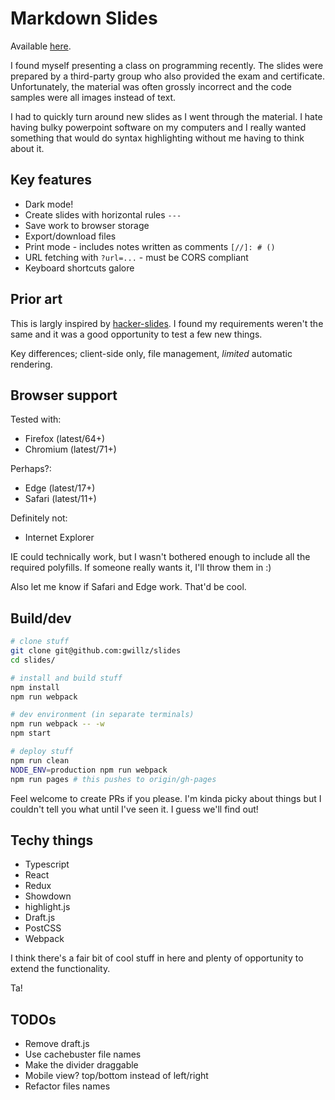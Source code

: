 
# Markdown Slides

Available [here](//gwillz.github.io/slides/).

I found myself presenting a class on programming recently. The slides were
prepared by a third-party group who also provided the exam and certificate.
Unfortunately, the material was often grossly incorrect and the code samples 
were all images instead of text.

I had to quickly turn around new slides as I went through the material. I hate
having bulky powerpoint software on my computers and I really wanted something 
that would do syntax highlighting without me having to think about it.


## Key features

- Dark mode!
- Create slides with horizontal rules `---`
- Save work to browser storage
- Export/download files
- Print mode - includes notes written as comments `[//]: # ()`
- URL fetching with `?url=...` - must be CORS compliant
- Keyboard shortcuts galore


## Prior art

This is largly inspired by
[hacker-slides](https://github.com/jacksingleton/hacker-slides). 
I found my requirements weren't the same and it was a good opportunity to
test a few new things.

Key differences; client-side only, file management, _limited_ automatic rendering.


## Browser support

Tested with:
- Firefox (latest/64+)
- Chromium (latest/71+)

Perhaps?:
- Edge (latest/17+)
- Safari (latest/11+)

Definitely not:
- Internet Explorer

IE could technically work, but I wasn't bothered enough to include all the required polyfills.  If someone really wants it, I'll throw them in :)

Also let me know if Safari and Edge work. That'd be cool.


## Build/dev

```sh
# clone stuff
git clone git@github.com:gwillz/slides
cd slides/

# install and build stuff
npm install
npm run webpack

# dev environment (in separate terminals)
npm run webpack -- -w
npm start

# deploy stuff
npm run clean
NODE_ENV=production npm run webpack
npm run pages # this pushes to origin/gh-pages
```

Feel welcome to create PRs if you please. I'm kinda picky about things but I
couldn't tell you what until I've seen it. I guess we'll find out!


## Techy things

- Typescript
- React
- Redux
- Showdown
- highlight.js
- Draft.js
- PostCSS
- Webpack

I think there's a fair bit of cool stuff in here and plenty of opportunity to
extend the functionality.

Ta!


## TODOs

- Remove draft.js
- Use cachebuster file names
- Make the divider draggable
- Mobile view? top/bottom instead of left/right
- Refactor files names
